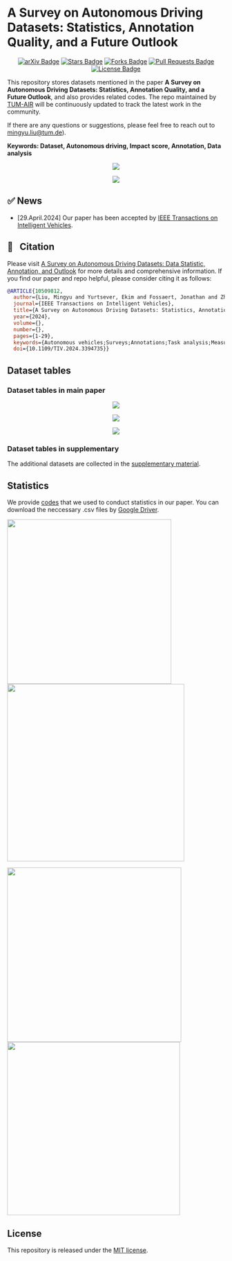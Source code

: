 # A Survey on Autonomous Driving Datasets: Statistics, Annotation Quality, and a Future Outlook
<div align="center">
<a href="https://arxiv.org/abs/2401.01454"><img src="https://img.shields.io/badge/arXiv-2310.14414-b31b1b.svg" alt="arXiv Badge"/></a>
<a href="https://github.com/MingyuLiu1/autonomous_driving_datasets/stargazers"><img src="https://img.shields.io/github/stars/MingyuLiu1/autonomous_driving_datasets" alt="Stars Badge"/></a>
<a href="https://github.com/MingyuLiu1/autonomous_driving_datasets/network/members"><img src="https://img.shields.io/github/forks/MingyuLiu1/autonomous_driving_datasets" alt="Forks Badge"/></a>
<a href="https://github.com/abhisheknaiidu/awesome-github-profile-readm/pulls"><img src="https://img.shields.io/github/issues-pr/MingyuLiu1/autonomous_driving_datasets" alt="Pull Requests Badge"/></a>
<a href="https://github.com/MingyuLiu1/autonomous_driving_datasets/blob/main/LICENSE"><img src="https://img.shields.io/github/license/MingyuLiu1/autonomous_driving_datasets" alt="License Badge"/></a>
</div>

This repository stores datasets mentioned in the paper __A Survey on Autonomous Driving Datasets: Statistics, Annotation Quality, and a Future Outlook__, and also provides related codes. The repo maintained by [TUM-AIR](https://www.ce.cit.tum.de/air/home/) will be continuously updated to track the latest work in the community. 

If there are any questions or suggestions, please feel free to reach out to mingyu.liu@tum.de). 

**Keywords: Dataset, Autonomous driving, Impact score, Annotation, Data analysis**
<p align="center">
<img src="figures/comparison.png"/>
</p>

<p align="center">
<img src="figures/figure9_ad_task_overview.png"/>
</p>

## ✅ News
- [29.April.2024] Our paper has been accepted by [IEEE Transactions on Intelligent Vehicles](https://ieeexplore.ieee.org/document/10509812).

## 🤝 &nbsp; Citation
Please visit [A Survey on Autonomous Driving Datasets: Data Statistic, Annotation, and Outlook](https://ieeexplore.ieee.org/document/10509812) for more details and comprehensive information. If you find our paper and repo helpful, please consider citing it as follows:

```BibTeX
@ARTICLE{10509812,
  author={Liu, Mingyu and Yurtsever, Ekim and Fossaert, Jonathan and Zhou, Xingcheng and Zimmer, Walter and Cui, Yuning and Zagar, Bare Luka and Knoll, Alois C.},
  journal={IEEE Transactions on Intelligent Vehicles}, 
  title={A Survey on Autonomous Driving Datasets: Statistics, Annotation Quality, and a Future Outlook}, 
  year={2024},
  volume={},
  number={},
  pages={1-29},
  keywords={Autonomous vehicles;Surveys;Annotations;Task analysis;Measurement;Sensors;Robot sensing systems;Dataset;impact score;data analysis;annotation quality;autonomous driving},
  doi={10.1109/TIV.2024.3394735}}
```

## Dataset tables
### Dataset tables in main paper
<p align="center">
<img src="figures/perception_datasets.png"/>
</p>

<p align="center">
<img src="figures/prediction_planning_control_datasets.png"/>
</p>

<p align="center">
<img src="figures/vlm_ad_datasets.png"/>
</p>

### Dataset tables in supplementary
The additional datasets are collected in the [supplementary material](https://github.com/MingyuLiu1/autonomous_driving_datasets/blob/main/Supplementary.pdf).

## Statistics
We provide [codes](https://github.com/MingyuLiu1/autonomous_driving_datasets/tree/main/data_statistics) that we used to conduct statistics in our paper. You can download the neccessary .csv files by [Google Driver](https://drive.google.com/drive/folders/17LL2FEnyIYi3qJsuObDmRqB8b8yyioyk?usp=sharing).
<p>
  <img src="figures/bev_dist.png" width="380px">
  <img src="figures/world_dist.png" width="410px">
</p>
<p>
  <img src="figures/fig14_frame.png" width="403px">
  <img src="figures/fig15_distance.png" width="400px">
</p>

## License
This repository is released under the [MIT license](https://github.com/MingyuLiu1/autonomous_driving_datasets/LICENSE).
